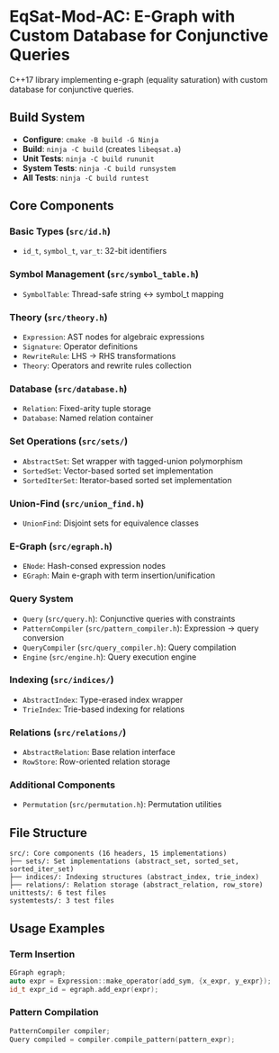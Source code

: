 # EqSat-Mod-AC: E-Graph with Custom Database for Conjunctive Queries

C++17 library implementing e-graph (equality saturation) with custom database for conjunctive queries.

## Build System
- **Configure**: `cmake -B build -G Ninja`
- **Build**: `ninja -C build` (creates `libeqsat.a`)
- **Unit Tests**: `ninja -C build rununit`
- **System Tests**: `ninja -C build runsystem`
- **All Tests**: `ninja -C build runtest`

## Core Components

### Basic Types (`src/id.h`)
- `id_t`, `symbol_t`, `var_t`: 32-bit identifiers

### Symbol Management (`src/symbol_table.h`)
- `SymbolTable`: Thread-safe string ↔ symbol_t mapping

### Theory (`src/theory.h`)
- `Expression`: AST nodes for algebraic expressions
- `Signature`: Operator definitions
- `RewriteRule`: LHS → RHS transformations
- `Theory`: Operators and rewrite rules collection

### Database (`src/database.h`)
- `Relation`: Fixed-arity tuple storage
- `Database`: Named relation container

### Set Operations (`src/sets/`)
- `AbstractSet`: Set wrapper with tagged-union polymorphism
- `SortedSet`: Vector-based sorted set implementation
- `SortedIterSet`: Iterator-based sorted set implementation

### Union-Find (`src/union_find.h`)
- `UnionFind`: Disjoint sets for equivalence classes

### E-Graph (`src/egraph.h`)
- `ENode`: Hash-consed expression nodes
- `EGraph`: Main e-graph with term insertion/unification

### Query System
- `Query` (`src/query.h`): Conjunctive queries with constraints
- `PatternCompiler` (`src/pattern_compiler.h`): Expression → query conversion
- `QueryCompiler` (`src/query_compiler.h`): Query compilation
- `Engine` (`src/engine.h`): Query execution engine

### Indexing (`src/indices/`)
- `AbstractIndex`: Type-erased index wrapper
- `TrieIndex`: Trie-based indexing for relations

### Relations (`src/relations/`)
- `AbstractRelation`: Base relation interface
- `RowStore`: Row-oriented relation storage

### Additional Components
- `Permutation` (`src/permutation.h`): Permutation utilities

## File Structure
```
src/: Core components (16 headers, 15 implementations)
├── sets/: Set implementations (abstract_set, sorted_set, sorted_iter_set)
├── indices/: Indexing structures (abstract_index, trie_index)
├── relations/: Relation storage (abstract_relation, row_store)
unittests/: 6 test files
systemtests/: 3 test files
```

## Usage Examples

### Term Insertion
```cpp
EGraph egraph;
auto expr = Expression::make_operator(add_sym, {x_expr, y_expr});
id_t expr_id = egraph.add_expr(expr);
```

### Pattern Compilation
```cpp
PatternCompiler compiler;
Query compiled = compiler.compile_pattern(pattern_expr);
```
